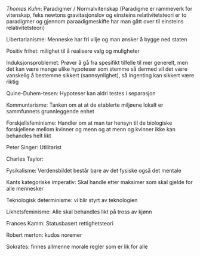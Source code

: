 
*Thomas Kuhn*: Paradigmer / Normalvitenskap (Paradigme er rammeverk for vitenskap, feks newtons gravitasjonslov og einsteins relativitetsteori er to paradigmer og gjennom paraadigmeskifte har man gått over til einsteins relativitetsteori)

Libertarianisme: Menneske har fri vilje og man ønsker å bygge ned staten

Positiv frihet: milighet til å realisere valg og muligheter

Induksjonsproblemet: Prøver å gå fra spesifikt tilfelle til mer generelt, men det kan være mange ulike hypoteser som stemme så dermed vil det være vanskelig å bestemme sikkert (sannsynlighet), så ingenting kan sikkert være riktig

Quine-Duhem-tesen: Hypoteser kan aldri testes i separasjon

Kommuntarisme: Tanken om at at de etablerte miljøene lokalt er sammfunnets grunnleggende enhet

Forskjellsfeminisme: Handler om at man tar hensyn til de biologiske forskjellene mellom kvinner og menn og at menn og kvinner ikke kan behandles helt likt

Peter Singer: Utilitarist

Charles Taylor: 

Fysikalisme: Verdensbildet består bare av det fysiske også det mentale

Kants kategoriske imperativ: Skal handle etter maksimer som skal gjelde for alle mennesker 

Teknologisk determinisme: vi blir styrt av teknologien

Likhetsfeminisme: Alle  skal behandles likt på tross av kjønn

Frances Kamm: Statusbasert rettighetsteori

Robert merton: kudos noremer

Sokrates: finnes allmenne morale regler som er lik for alle